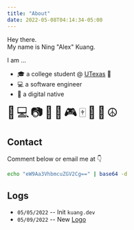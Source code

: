 ```yaml
---
title: "About"
date: 2022-05-08T04:14:34-05:00
---
```


Hey there. \
My name is Ning "Alex" Kuang.

I am ...

- 🎓 a college student @ [UTexas][1] 🤘
- 💻 a software engineer
- 📱 a digital native

<span style="font-size: 28px; letter-spacing: 4px;">🧡💻📷🏀🎱🎮🀄🐶🐱☮️</span>

## Contact

Comment below or email me at 👇

```sh
echo "eW9Aa3VhbmcuZGV2Cg==" | base64 -d
```

## Logs

- `05/05/2022` -- Init `kuang.dev`
- `05/09/2022` -- New [Logo][2]

[1]: https://utexas.edu
[2]: https://assets.kuang.dev/images/KUANG.svg
